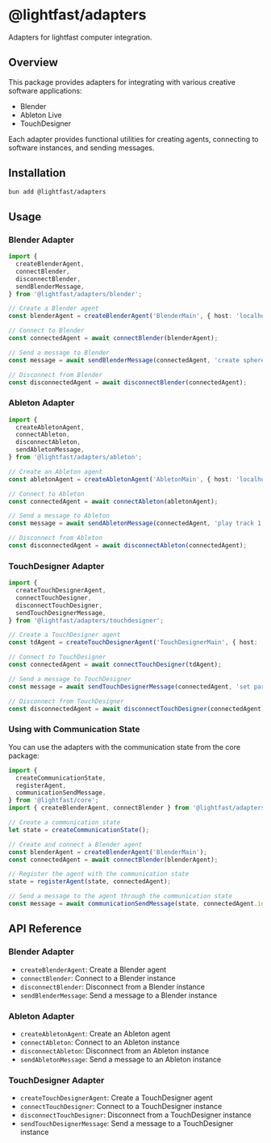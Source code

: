 # @lightfast/adapters

Adapters for lightfast computer integration.

## Overview

This package provides adapters for integrating with various creative software applications:

- Blender
- Ableton Live
- TouchDesigner

Each adapter provides functional utilities for creating agents, connecting to software instances, and sending messages.

## Installation

```bash
bun add @lightfast/adapters
```

## Usage

### Blender Adapter

```typescript
import {
  createBlenderAgent,
  connectBlender,
  disconnectBlender,
  sendBlenderMessage,
} from '@lightfast/adapters/blender';

// Create a Blender agent
const blenderAgent = createBlenderAgent('BlenderMain', { host: 'localhost', port: 8080 });

// Connect to Blender
const connectedAgent = await connectBlender(blenderAgent);

// Send a message to Blender
const message = await sendBlenderMessage(connectedAgent, 'create sphere');

// Disconnect from Blender
const disconnectedAgent = await disconnectBlender(connectedAgent);
```

### Ableton Adapter

```typescript
import {
  createAbletonAgent,
  connectAbleton,
  disconnectAbleton,
  sendAbletonMessage,
} from '@lightfast/adapters/ableton';

// Create an Ableton agent
const abletonAgent = createAbletonAgent('AbletonMain', { host: 'localhost', port: 9000 });

// Connect to Ableton
const connectedAgent = await connectAbleton(abletonAgent);

// Send a message to Ableton
const message = await sendAbletonMessage(connectedAgent, 'play track 1');

// Disconnect from Ableton
const disconnectedAgent = await disconnectAbleton(connectedAgent);
```

### TouchDesigner Adapter

```typescript
import {
  createTouchDesignerAgent,
  connectTouchDesigner,
  disconnectTouchDesigner,
  sendTouchDesignerMessage,
} from '@lightfast/adapters/touchdesigner';

// Create a TouchDesigner agent
const tdAgent = createTouchDesignerAgent('TouchDesignerMain', { host: 'localhost', port: 7000 });

// Connect to TouchDesigner
const connectedAgent = await connectTouchDesigner(tdAgent);

// Send a message to TouchDesigner
const message = await sendTouchDesignerMessage(connectedAgent, 'set parameter value');

// Disconnect from TouchDesigner
const disconnectedAgent = await disconnectTouchDesigner(connectedAgent);
```

### Using with Communication State

You can use the adapters with the communication state from the core package:

```typescript
import {
  createCommunicationState,
  registerAgent,
  communicationSendMessage,
} from '@lightfast/core';
import { createBlenderAgent, connectBlender } from '@lightfast/adapters/blender';

// Create a communication state
let state = createCommunicationState();

// Create and connect a Blender agent
const blenderAgent = createBlenderAgent('BlenderMain');
const connectedAgent = await connectBlender(blenderAgent);

// Register the agent with the communication state
state = registerAgent(state, connectedAgent);

// Send a message to the agent through the communication state
const message = await communicationSendMessage(state, connectedAgent.id, 'create cube');
```

## API Reference

### Blender Adapter

- `createBlenderAgent`: Create a Blender agent
- `connectBlender`: Connect to a Blender instance
- `disconnectBlender`: Disconnect from a Blender instance
- `sendBlenderMessage`: Send a message to a Blender instance

### Ableton Adapter

- `createAbletonAgent`: Create an Ableton agent
- `connectAbleton`: Connect to an Ableton instance
- `disconnectAbleton`: Disconnect from an Ableton instance
- `sendAbletonMessage`: Send a message to an Ableton instance

### TouchDesigner Adapter

- `createTouchDesignerAgent`: Create a TouchDesigner agent
- `connectTouchDesigner`: Connect to a TouchDesigner instance
- `disconnectTouchDesigner`: Disconnect from a TouchDesigner instance
- `sendTouchDesignerMessage`: Send a message to a TouchDesigner instance
